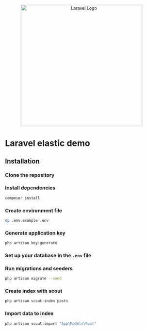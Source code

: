 <p align="center"><a href="https://laravel.com" target="_blank"><img src="https://raw.githubusercontent.com/laravel/art/master/logo-lockup/5%20SVG/2%20CMYK/1%20Full%20Color/laravel-logolockup-cmyk-red.svg" width="400" alt="Laravel Logo"></a></p>

# Laravel elastic demo
## Installation
### Clone the repository 
### Install dependencies
```bash
composer install
```
### Create environment file
```bash
cp .env.example .env
```
### Generate application key
```bash
php artisan key:generate
```
### Set up your database in the `.env` file
### Run migrations and seeders
```bash
php artisan migrate --seed
```
### Create index with scout
```bash
php artisan scout:index posts
```
### Import data to index
```bash
php artisan scout:import "App\Models\Post"
```

